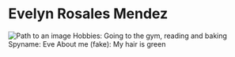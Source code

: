 # Evelyn Rosales Mendez

![Path to an image](happiness.jpg)
Hobbies: Going to the gym, reading and baking
Spyname: Eve
About me (fake): My hair is green
